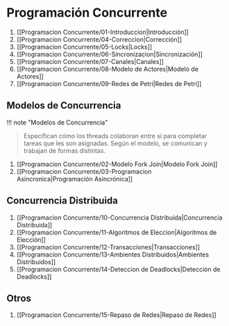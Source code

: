 # Programación Concurrente
1. [[Programacion Concurrente/01-Introduccion|Introducción]]
2. [[Programacion Concurrente/04-Correccion|Corrección]]
3. [[Programacion Concurrente/05-Locks|Locks]]
4. [[Programacion Concurrente/06-Sincronizacion|Sincronización]]
5. [[Programacion Concurrente/07-Canales|Canales]]
6. [[Programacion Concurrente/08-Modelo de Actores|Modelo de Actores]]
7. [[Programacion Concurrente/09-Redes de Petri|Redes de Petri]]

## Modelos de Concurrencia

!!! note "Modelos de Concurrencia"
> Especifican cómo los threads colaboran entre sí para completar tareas que les son asignadas. Según el modelo, se comunican y trabajan de formas distintas.
1. [[Programacion Concurrente/02-Modelo Fork Join|Modelo Fork Join]]
2. [[Programacion Concurrente/03-Programacion Asincronica|Programación Asincrónica]]

## Concurrencia Distribuida
1. [[Programacion Concurrente/10-Concurrencia Distribuida|Concurrencia Distribuida]]
2. [[Programacion Concurrente/11-Algoritmos de Eleccion|Algoritmos de Elección]]
3. [[Programacion Concurrente/12-Transacciones|Transacciones]]
4. [[Programacion Concurrente/13-Ambientes Distribuidos|Ambientes Distribuidos]]
5. [[Programacion Concurrente/14-Deteccion de Deadlocks|Detección de Deadlocks]]

## Otros
1. [[Programacion Concurrente/15-Repaso de Redes|Repaso de Redes]]
